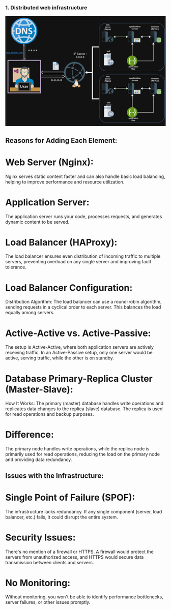 ###  1. Distributed web infrastructure
![alt text](https://raw.githubusercontent.com/Alexus91/alx-system_engineering-devops/master/0x09-web_infrastructure_design/1-distributed_web_infrastructure.png)

## Reasons for Adding Each Element:
# Web Server (Nginx):
 Nginx serves static content faster and can also handle basic load balancing, helping to improve performance and resource utilization.

# Application Server:
 The application server runs your code, processes requests, and generates dynamic content to be served.

# Load Balancer (HAProxy):
 The load balancer ensures even distribution of incoming traffic to multiple servers, preventing overload on any single server and improving fault tolerance.

# Load Balancer Configuration:
 Distribution Algorithm: The load balancer can use a round-robin algorithm, sending requests in a cyclical order to each server. This balances the load equally among servers.

# Active-Active vs. Active-Passive:
 The setup is Active-Active, where both application servers are actively receiving traffic. In an Active-Passive setup, only one server would be active, serving traffic, while the other is on standby.

# Database Primary-Replica Cluster (Master-Slave):
 How It Works: The primary (master) database handles write operations and replicates data changes to the replica (slave) database. The replica is used for read operations and backup purposes.

# Difference: 
 The primary node handles write operations, while the replica node is primarily used for read operations, reducing the load on the primary node and providing data redundancy.

## Issues with the Infrastructure:

# Single Point of Failure (SPOF):
 The infrastructure lacks redundancy. If any single component (server, load balancer, etc.) fails, it could disrupt the entire system.

# Security Issues:
 There's no mention of a firewall or HTTPS. A firewall would protect the servers from unauthorized access, and HTTPS would secure data transmission between clients and servers.

# No Monitoring:
 Without monitoring, you won't be able to identify performance bottlenecks, server failures, or other issues promptly.
